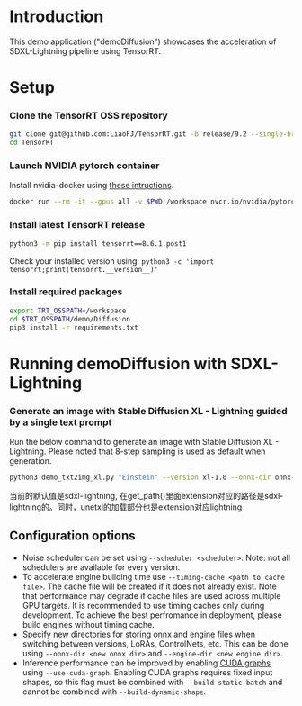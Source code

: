 # Introduction

This demo application ("demoDiffusion") showcases the acceleration of SDXL-Lightning pipeline using TensorRT.

# Setup

### Clone the TensorRT OSS repository

```bash
git clone git@github.com:LiaoFJ/TensorRT.git -b release/9.2 --single-branch
cd TensorRT
```

### Launch NVIDIA pytorch container

Install nvidia-docker using [these intructions](https://docs.nvidia.com/datacenter/cloud-native/container-toolkit/install-guide.html#docker).

```bash
docker run --rm -it --gpus all -v $PWD:/workspace nvcr.io/nvidia/pytorch:23.12-py3 /bin/bash
```

### Install latest TensorRT release

```bash
python3 -m pip install tensorrt==8.6.1.post1
```

Check your installed version using:
`python3 -c 'import tensorrt;print(tensorrt.__version__)'`

### Install required packages

```bash
export TRT_OSSPATH=/workspace
cd $TRT_OSSPATH/demo/Diffusion
pip3 install -r requirements.txt
```

# Running demoDiffusion with SDXL-Lightning


### Generate an image with Stable Diffusion XL - Lightning guided by a single text prompt

Run the below command to generate an image with Stable Diffusion XL - Lightning. Please noted that 8-step sampling is used as default when generation.

```bash
python3 demo_txt2img_xl.py "Einstein" --version xl-1.0 --onnx-dir onnx-sdxl-lightning --engine-dir engine-sdxl-lightning --denoising-steps 8 --scheduler Lightning --guidance-scale 0.0
```
当前的默认值是sdxl-lightning, 在get_path()里面extension对应的路径是sdxl-lightning的。同时，unetxl的加载部分也是extension对应lightning

## Configuration options
- Noise scheduler can be set using `--scheduler <scheduler>`. Note: not all schedulers are available for every version.
- To accelerate engine building time use `--timing-cache <path to cache file>`. The cache file will be created if it does not already exist. Note that performance may degrade if cache files are used across multiple GPU targets. It is recommended to use timing caches only during development. To achieve the best perfromance in deployment, please build engines without timing cache.
- Specify new directories for storing onnx and engine files when switching between versions, LoRAs, ControlNets, etc. This can be done using `--onnx-dir <new onnx dir>` and `--engine-dir <new engine dir>`.
- Inference performance can be improved by enabling [CUDA graphs](https://docs.nvidia.com/cuda/cuda-c-programming-guide/index.html#cuda-graphs) using `--use-cuda-graph`. Enabling CUDA graphs requires fixed input shapes, so this flag must be combined with `--build-static-batch` and cannot be combined with `--build-dynamic-shape`.



